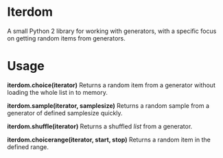 Iterdom
======

A small Python 2 library for working with generators, with a specific focus on getting random items from generators.

Usage
======
**iterdom.choice(iterator)**
Returns a random item from a generator without loading the whole list in to memory.

**iterdom.sample(iterator, samplesize)**
Returns a random sample from a generator of defined samplesize quickly.

**iterdom.shuffle(iterator)**
Returns a shuffled *list* from a generator.

**iterdom.choicerange(iterator, start, stop)**
Returns a random item in the defined range.